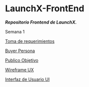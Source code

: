 # LaunchX-FrontEnd

***Repositorio Frontend de LaunchX.***

Semana 1

[Toma de requerimientos](https://docs.google.com/document/d/1kH-V9tqA8SEKU9FnPHyMcirwkRE4b_Qq8WHQYg8DCeg/edit?usp=sharing)

[Buyer Persona]()

[Publico Objetivo]()

[Wireframe UX]()

[Interfaz de Usuario UI]()
